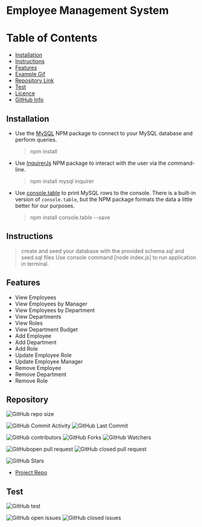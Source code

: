 # Employee Management System

# Table of Contents

- [Installation](#installation)
- [Instructions](#instructions)
- [Features](#features)
- [Example Gif](#example-gif)
- [Repository Link](#Repository)
- [Test](#Test)
- [Licence](#Licence)
- [GitHub Info](#GitHub)

## Installation

- Use the [MySQL](https://www.npmjs.com/package/mysql) NPM package to connect to your MySQL database and perform queries.

  > npm install

- Use [InquirerJs](https://www.npmjs.com/package/inquirer/v/0.2.3) NPM package to interact with the user via the command-line.

  > npm install mysql inquirer

- Use [console.table](https://www.npmjs.com/package/console.table) to print MySQL rows to the console. There is a built-in version of `console.table`, but the NPM package formats the data a little better for our purposes.
  > npm install console.table --save

## Instructions
> create and seed your database with the provided schema.sql and seed.sql files
> Use console command [node index.js] to run application in terminal.

## Features

- View Employees
- View Employees by Manager
- View Employees by Department
- View Departments
- View Roles
- View Department Budget
- Add Employee
- Add Department
- Add Role
- Update Employee Role
- Update Employee Manager
- Remove Employee
- Remove Department
- Remove Role

## Repository

![GitHub repo size](https://img.shields.io/github/repo-size/WasteOfADrumBum/MySQL-Employee-Tracker?logo=github)

![GitHub Commit Activity](https://img.shields.io/github/commit-activity/m/WasteOfADrumBum/MySQL-Employee-Tracker)
![GitHub Last Commit](https://img.shields.io/github/last-commit/WasteOfADrumBum/MySQL-Employee-Tracker)

![GitHub contributors](https://img.shields.io/github/contributors/WasteOfADrumBum/MySQL-Employee-Tracker)
![GitHub Forks](https://img.shields.io/github/forks/WasteOfADrumBum/MySQL-Employee-Tracker?label=Fork)
![GitHub Watchers](https://img.shields.io/github/watchers/WasteOfADrumBum/MySQL-Employee-Tracker?label=Watch)

![GitHubopen pull request](https://img.shields.io/github/issues-pr/WasteOfADrumBum/MySQL-Employee-Tracker)
![GitHub closed pull request](https://img.shields.io/github/issues-pr-closed/WasteOfADrumBum/MySQL-Employee-Tracker)

![GitHub Stars](https://img.shields.io/github/stars/WasteOfADrumBum/MySQL-Employee-Tracker?style=social)

- [Project Repo](https://github.com/WasteOfADrumBum/MySQL-Employee-Tracker)

## Test

![GitHub test](https://img.shields.io/badge/test-100%25-success)

![GitHub open issues](https://img.shields.io/github/issues/WasteOfADrumBum/MySQL-Employee-Tracker)
![GitHub closed issues](https://img.shields.io/github/issues-closed/WasteOfADrumBum/MySQL-Employee-Tracker)
